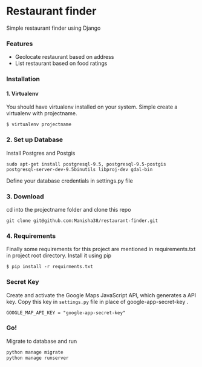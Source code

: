 # Restaurant finder

Simple restaurant finder using Django

### Features
* Geolocate restaurant based on address
* List restaurant based on food ratings

### Installation

#### 1. Virtualenv

You should have virtualenv installed on your system. Simple create a virtualenv with projectname.

```$ virtualenv projectname```

### 2. Set up Database

Install Postgres and Postgis

```sudo apt-get install postgresql-9.5, postgresql-9.5-postgis postgresql-server-dev-9.5binutils libproj-dev gdal-bin```

Define your database credentials in settings.py file

### 3. Download

cd into the projectname folder and clone this repo

```git clone git@github.com:Manisha38/restaurant-finder.git```

### 4. Requirements

Finally some requirements for this project are mentioned in requirements.txt in project root directory. Install it using pip

```$ pip install -r requirments.txt```

### Secret Key

Create and activate the Google Maps JavaScript API, which generates a API key. Copy this key in ```settings.py``` file in place of google-app-secret-key .

```GOOGLE_MAP_API_KEY = "google-app-secret-key"```

### Go!

Migrate to database and run

``` python manage makemigrations
python manage migrate
python manage runserver
```


